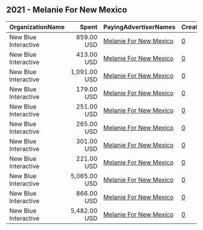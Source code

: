 ## 2021 - Melanie For New Mexico 
|OrganizationName|Spent|PayingAdvertiserNames|CreativeUrls|Impressions|Genders|AgeBrackets|CountryCodes|BillingAddresses|CandidateBallotInformation|
|:---|---:|:---|:---|---:|:---|:---|:---|:---|:---|
|New Blue Interactive|859.00 USD|[Melanie For New Mexico](2021/Melanie_For_New_Mexico.md)|[0](https://www.snap.com/political-ads/asset/652d0c5f7234f14b9d0a37aca08c589109cc9d052cfe8985f5a0204ad6553a06?mediaType=png)|49,115||18-40|united states|"1146 Connecticut Ave,Washington,20036,US"|Melanie Stansbury|
|New Blue Interactive|413.00 USD|[Melanie For New Mexico](2021/Melanie_For_New_Mexico.md)|[0](https://www.snap.com/political-ads/asset/669c273dd9358fa6da8464cf65d6abc74c922d298a0fcd91d102b2807d5c54a9?mediaType=mp4)|22,376||18-40|united states|"1146 Connecticut Ave,Washington,20036,US"|Melanie Stansbury|
|New Blue Interactive|1,091.00 USD|[Melanie For New Mexico](2021/Melanie_For_New_Mexico.md)|[0](https://www.snap.com/political-ads/asset/5acda50702f8ad6e0dc34f3cb1432a0ec1e42a2f3517d548247c1f82429159a1?mediaType=mp4)|74,047||18-40|united states|"1146 Connecticut Ave,Washington,20036,US"|Melanie Stansbury|
|New Blue Interactive|179.00 USD|[Melanie For New Mexico](2021/Melanie_For_New_Mexico.md)|[0](https://www.snap.com/political-ads/asset/1d5fbce22c512fdc41cac1d384c6004851cb0995159f452cadf3095773a812f3?mediaType=mp4)|39,460||18-40|united states|"1146 Connecticut Ave,Washington,20036,US"|Melanie Stansbury|
|New Blue Interactive|251.00 USD|[Melanie For New Mexico](2021/Melanie_For_New_Mexico.md)|[0](https://www.snap.com/political-ads/asset/652d0c5f7234f14b9d0a37aca08c589109cc9d052cfe8985f5a0204ad6553a06?mediaType=png)|41,268||18-40|united states|"1146 Connecticut Ave,Washington,20036,US"|Melanie Stansbury|
|New Blue Interactive|265.00 USD|[Melanie For New Mexico](2021/Melanie_For_New_Mexico.md)|[0](https://www.snap.com/political-ads/asset/cb964356e6e0016042835a853c16970c9b5ef4b75aa6b2bf472d3c811ce280e0?mediaType=mp4)|15,320||18-40|united states|"1146 Connecticut Ave,Washington,20036,US"|Melanie Stansbury|
|New Blue Interactive|301.00 USD|[Melanie For New Mexico](2021/Melanie_For_New_Mexico.md)|[0](https://www.snap.com/political-ads/asset/669c273dd9358fa6da8464cf65d6abc74c922d298a0fcd91d102b2807d5c54a9?mediaType=mp4)|64,525||18-40|united states|"1146 Connecticut Ave,Washington,20036,US"|Melanie Stansbury|
|New Blue Interactive|221.00 USD|[Melanie For New Mexico](2021/Melanie_For_New_Mexico.md)|[0](https://www.snap.com/political-ads/asset/1d5fbce22c512fdc41cac1d384c6004851cb0995159f452cadf3095773a812f3?mediaType=mp4)|11,743||18-40|united states|"1146 Connecticut Ave,Washington,20036,US"|Melanie Stansbury|
|New Blue Interactive|5,065.00 USD|[Melanie For New Mexico](2021/Melanie_For_New_Mexico.md)|[0](https://www.snap.com/political-ads/asset/5acda50702f8ad6e0dc34f3cb1432a0ec1e42a2f3517d548247c1f82429159a1?mediaType=mp4)|671,402||18-40|united states|"1146 Connecticut Ave,Washington,20036,US"|Melanie Stansbury|
|New Blue Interactive|866.00 USD|[Melanie For New Mexico](2021/Melanie_For_New_Mexico.md)|[0](https://www.snap.com/political-ads/asset/ae91b6d64b47133f76a4428004af5b6e3bb2f767ab696e843fc62a019cbdb764?mediaType=png)|59,121||18-40|united states|"1146 Connecticut Ave,Washington,20036,US"|Melanie Stansbury|
|New Blue Interactive|5,482.00 USD|[Melanie For New Mexico](2021/Melanie_For_New_Mexico.md)|[0](https://www.snap.com/political-ads/asset/ae91b6d64b47133f76a4428004af5b6e3bb2f767ab696e843fc62a019cbdb764?mediaType=png)|694,389||18-40|united states|"1146 Connecticut Ave,Washington,20036,US"|Melanie Stansbury|
